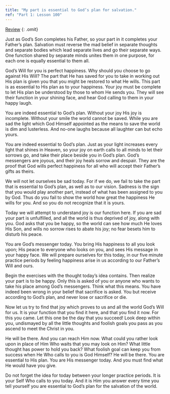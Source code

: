 ```yaml
---
title: "My part is essential to God’s plan for salvation."
ref: "Part 1: Lesson 100"
---
```


<a class="hide-review" href="/acim/workbook/l115/#l100">Review</a>
{: .omit}

Just as God’s Son completes his Father, so your part in it completes
your Father’s plan. Salvation must reverse the mad belief in separate
thoughts and separate bodies which lead separate lives and go their
separate ways. One function shared by separate minds unites them in one
purpose, for each one is equally essential to them all.

God’s Will for you is perfect happiness. Why should you choose to go
against His Will? The part that He has saved for you to take in working
out His plan is given you that you might be restored to what He wills.
This part is as essential to His plan as to your happiness. Your joy must
be complete to let His plan be understood by those to whom He sends
you. They will see their function in your shining face, and hear God
calling to them in your happy laugh.

You are indeed essential to God’s plan. Without your joy His joy is
incomplete. Without your smile the world cannot be saved. While you are
sad the light which God Himself appointed as the means to save the world
is dim and lusterless. And no-one laughs because all laughter can but
echo yours.

You are indeed essential to God’s plan. Just as your light increases
every light that shines in Heaven, so your joy on earth calls to all
minds to let their sorrows go, and take their place beside you in God’s
plan. God’s messengers are joyous, and their joy heals sorrow and
despair. They are the proof that God wills perfect happiness for all who
will accept their Father’s gifts as theirs.

We will not let ourselves be sad today. For if we do, we fail to take
the part that is essential to God’s plan, as well as to our vision.
Sadness is the sign that you would play another part, instead of what
has been assigned to you by God. Thus do you fail to show the world how
great the happiness He wills for you. And so you do not recognize that
it is yours.

Today we will attempt to understand joy is our function here. If you are
sad your part is unfulfilled, and all the world is thus deprived of joy,
along with you. God asks that you be happy, so the world can see how
much He loves His Son, and wills no sorrow rises to abate his
joy; no fear besets him to disturb his peace.

You are God’s messenger today. You bring His happiness to all you look
upon; His peace to everyone who looks on you, and sees His message in
your happy face. We will prepare ourselves for this today, in our five
minute practice periods by feeling happiness arise in us according to
our Father’s Will and ours.

Begin the exercises with the thought today’s idea contains. Then realize
your part is to be happy. Only this is asked of you or anyone who wants
to take his place among God’s messengers. Think what this means. You have
indeed been wrong in your belief that sacrifice is asked. You but
receive according to God’s plan, and never lose or sacrifice or die.

Now let us try to find that joy which proves to us and all the world
God’s Will for us. It is your function that you find it here, and that
you find it now. For this you came. Let this one be the day that you
succeed! Look deep within you, undismayed by all the little thoughts and
foolish goals you pass as you ascend to meet the Christ in you.

He will be there. And you can reach Him now. What could you rather look
upon in place of Him Who waits that you may look on Him? What little
thought has power to hold you back? What foolish goal can keep you from
success when He Who calls to you is God Himself? He will be there. You
are essential to His plan. You are His messenger today. And you must find
what He would have you give.

Do not forget the idea for today between your longer practice periods.
It is your Self Who calls to you today. And it is Him you answer every
time you tell yourself you are essential to God’s plan for the salvation
of the world.

